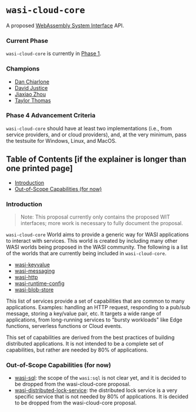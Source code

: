 # `wasi-cloud-core`

A proposed [WebAssembly System Interface](https://github.com/WebAssembly/WASI) API.

### Current Phase

`wasi-cloud-core` is currently in [Phase 1](https://github.com/WebAssembly/WASI/blob/main/Proposals.md#phase-1---feature-proposal-cg).

### Champions

- [Dan Chiarlone](https://github.com/danbugs)
- [David Justice](https://github.com/devigned)
- [Jiaxiao Zhou](https://github.com/Mossaka)
- [Taylor Thomas](https://github.com/thomastaylor312)

### Phase 4 Advancement Criteria

`wasi-cloud-core` should have at least two implementations (i.e., from service providers, and or cloud providers), and, at the very minimum, pass the testsuite for Windows, Linux, and MacOS.

## Table of Contents [if the explainer is longer than one printed page]

- [Introduction](#introduction)
- [Out-of-Scope Capabilities (for now)](#out-of-scope-capabilities-for-now)

### Introduction

> Note: This proposal currently only contains the proposed WIT interfaces; more work is necessary to fully document the proposal.

`wasi-cloud-core` World aims to provide a generic way for WASI applications to interact with services. This world is created by including many other WASI worlds being proposed in the WASI community. The following is a list of the worlds that are currently being included in `wasi-cloud-core`.

- [wasi-keyvalue](https://github.com/WebAssembly/wasi-keyvalue)
- [wasi-messaging](https://github.com/WebAssembly/wasi-messaging)
- [wasi-http](https://github.com/WebAssembly/wasi-http)
- [wasi-runtime-config](https://github.com/WebAssembly/wasi-runtime-config)
- [wasi-blob-store](https://github.com/WebAssembly/wasi-blob-store)

This list of services provide a set of capabilities that are common to many applications. Examples: handling an HTTP request, responding to a pub/sub message, storing a key/value pair, etc. It targets a wide range of applications, from long-running services to "bursty workloads" like Edge functions, serverless functions or Cloud events.

This set of capabilities are derived from the best practices of building distributed applications. It is not intended to be a complete set of capabilities, but rather are needed by 80% of applications.

### Out-of-Scope Capabilities (for now)

- [wasi-sql](https://github.com/WebAssembly/wasi-sql): the scope of the `wasi:sql` is not clear yet, and it is decided to be dropped from the wasi-cloud-core proposal.
- [wasi-distributed-lock-service](https://github.com/WebAssembly/wasi-distributed-lock-service): the distributed lock service is a very specific service that is not needed by 80% of applications. It is decided to be dropped from the wasi-cloud-core proposal.
